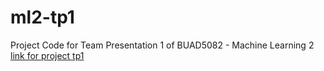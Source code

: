 # ml2-tp1
Project Code for Team Presentation 1 of BUAD5082 - Machine Learning 2
[link for project tp1](team22_tp1_applied_exercise.html)
